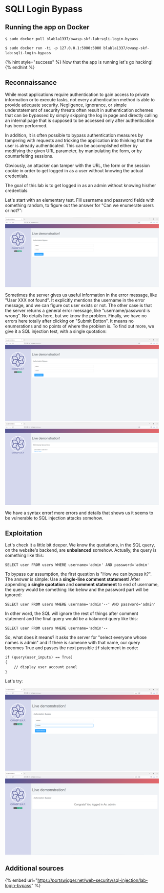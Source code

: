 # SQLI Login Bypass

## Running the app on Docker

```
$ sudo docker pull blabla1337/owasp-skf-lab:sqli-login-bypass
```

```
$ sudo docker run -ti -p 127.0.0.1:5000:5000 blabla1337/owasp-skf-lab:sqli-login-bypass
```

{% hint style="success" %}
Now that the app is running let's go hacking!
{% endhint %}

## Reconnaissance

While most applications require authentication to gain access to private information or to execute tasks, not every authentication method is able to provide adequate security. Negligence, ignorance, or simple understatement of security threats often result in authentication schemes that can be bypassed by simply skipping the log in page and directly calling an internal page that is supposed to be accessed only after authentication has been performed.

In addition, it is often possible to bypass authentication measures by tampering with requests and tricking the application into thinking that the user is already authenticated. This can be accomplished either by modifying the given URL parameter, by manipulating the form, or by counterfeiting sessions.

Obviously, an attacker can tamper with the URL, the form or the session cookie in order to get logged in as a user without knowing the actual credentials.

The goal of this lab is to get logged in as an admin without knowing his/her credentials

Let's start with an elementary test. Fill username and password fields with something random, to figure out the answer for "Can we enumerate users or not?":

![](../../.gitbook/assets/sqli-login-bypass-1.png)

Sometimes the server gives us useful information in the error message, like "User XXX not found". It explicitly mentions the username in the error message, and we can figure out user exists or not. The other case is that the server returns a general error message, like "username/password is wrong". No details here, but we know the problem. Finally, we have no errors here totally after clicking on "Submit Botton". It means no enumerations and no points of where the problem is. To find out more, we give it a SQL injection test, with a single quotation:

![](../../.gitbook/assets/sqli-login-bypass-2.png)
![](../../.gitbook/assets/sqli-login-bypass-3.png)

We have a syntax error! more errors and details that shows us it seems to be vulnerable to SQL injection attacks somehow.

## Exploitation

Let's check it a little bit deeper. We know the quotations, in the SQL query, on the website's backend, are **unbalanced** somehow. Actually, the query is something like this:

```
SELECT user FROM users WHERE username='admin' AND password='admin'
```

To bypass our assumption, the first question is "How we can bypass it?". The answer is simple: Use a **single-line comment statement**! After appending a **single quotation** and **comment statement** to end of username, the query would be something like below and the password part will be ignored:

```
SELECT user FROM users WHERE username='admin'--' AND password='admin'
```

In other word, the SQL will ignore the rest of things after comment statement and the final query would be a balanced query like this:

```
SELECT user FROM users WHERE username='admin'--
```

So, what does it means? it asks the server for "select everyone whose names is admin" and if there is someone with that name, our query becomes True and passes the next possible `if` statement in code:

```
if (query(user_inputs) == True)
{
    // display user account panel
}
```

Let's try:

![](../../.gitbook/assets/sqli-login-bypass-4.png)
![](../../.gitbook/assets/sqli-login-bypass-5.png)

## Additional sources

{% embed url="https://portswigger.net/web-security/sql-injection/lab-login-bypass" %}
